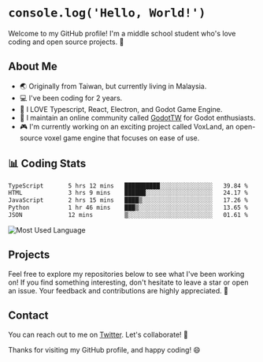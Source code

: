 # `console.log('Hello, World!')`

Welcome to my GitHub profile! I'm a middle school student who's love coding and open source projects. 🚀

## About Me
- 🌏 Originally from Taiwan, but currently living in Malaysia.
- 💻 I've been coding for 2 years.
- 🔧 I LOVE Typescript, React, Electron, and Godot Game Engine.
- 💬 I maintain an online community called [GodotTW](https://discord.com/fuTtQMaxZ2) for Godot enthusiasts.
- 🎮 I'm currently working on an exciting project called VoxLand, an open-source voxel game engine that focuses on ease of use.

## 📊 Coding Stats

<!--START_SECTION:waka-->

```txt
TypeScript       5 hrs 12 mins   ██████████░░░░░░░░░░░░░░░   39.84 %
HTML             3 hrs 9 mins    ██████░░░░░░░░░░░░░░░░░░░   24.17 %
JavaScript       2 hrs 15 mins   ████▒░░░░░░░░░░░░░░░░░░░░   17.26 %
Python           1 hr 46 mins    ███▒░░░░░░░░░░░░░░░░░░░░░   13.65 %
JSON             12 mins         ▒░░░░░░░░░░░░░░░░░░░░░░░░   01.61 %
```

<!--END_SECTION:waka-->
![Most Used Language](https://github-readme-stats.vercel.app/api/top-langs/?username=MeBadDev&layout=compact&theme=radical)

## Projects

Feel free to explore my repositories below to see what I've been working on! If you find something interesting, don't hesitate to leave a star or open an issue. Your feedback and contributions are highly appreciated. 🌟

## Contact

You can reach out to me on [Twitter](https://twitter.com/mebaddev). Let's collaborate! 🚀

Thanks for visiting my GitHub profile, and happy coding! 😄
